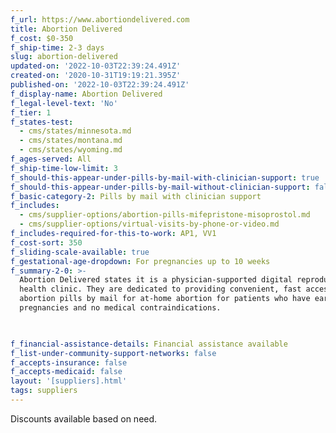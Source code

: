 ```yaml
---
f_url: https://www.abortiondelivered.com
title: Abortion Delivered
f_cost: $0-350
f_ship-time: 2-3 days
slug: abortion-delivered
updated-on: '2022-10-03T22:39:24.491Z'
created-on: '2020-10-31T19:19:21.395Z'
published-on: '2022-10-03T22:39:24.491Z'
f_display-name: Abortion Delivered
f_legal-level-text: 'No'
f_tier: 1
f_states-test:
  - cms/states/minnesota.md
  - cms/states/montana.md
  - cms/states/wyoming.md
f_ages-served: All
f_ship-time-low-limit: 3
f_should-this-appear-under-pills-by-mail-with-clinician-support: true
f_should-this-appear-under-pills-by-mail-without-clinician-support: false
f_basic-category-2: Pills by mail with clinician support
f_includes:
  - cms/supplier-options/abortion-pills-mifepristone-misoprostol.md
  - cms/supplier-options/virtual-visits-by-phone-or-video.md
f_includes-required-for-this-to-work: AP1, VV1
f_cost-sort: 350
f_sliding-scale-available: true
f_gestational-age-dropdown: For pregnancies up to 10 weeks
f_summary-2-0: >-
  Abortion Delivered states it is a physician-supported digital reproductive
  health clinic. They are dedicated to providing convenient, fast access to
  abortion pills by mail for at-home abortion for patients who have early
  pregnancies and no medical contraindications.


  ‍
f_financial-assistance-details: Financial assistance available
f_list-under-community-support-networks: false
f_accepts-insurance: false
f_accepts-medicaid: false
layout: '[suppliers].html'
tags: suppliers
---
```


Discounts available based on need.
